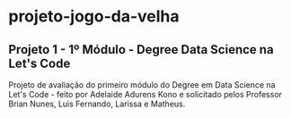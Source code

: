 # projeto-jogo-da-velha
## Projeto 1 - 1º Módulo - Degree Data Science na Let's Code

Projeto de avaliação do primeiro módulo do Degree em Data Science na Let's Code - feito por Adelaide Adurens Kono e solicitado pelos Professor Brian Nunes, Luis Fernando, Larissa e Matheus.